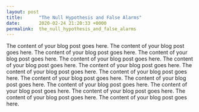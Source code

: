 ```yaml
---
layout: post
title:      "The Null Hypothesis and False Alarms"
date:       2020-02-24 21:20:33 +0000
permalink:  the_null_hypothesis_and_false_alarms
---
```



The content of your blog post goes here. The content of your blog post goes here. The content of your blog post goes here. The content of your blog post goes here. The content of your blog post goes here. The content of your blog post goes here. The content of your blog post goes here. The content of your blog post goes here. The content of your blog post goes here. The content of your blog post goes here. The content of your blog post goes here. The content of your blog post goes here. The content of your blog post goes here. The content of your blog post goes here. The content of your blog post goes here. The content of your blog post goes here.
